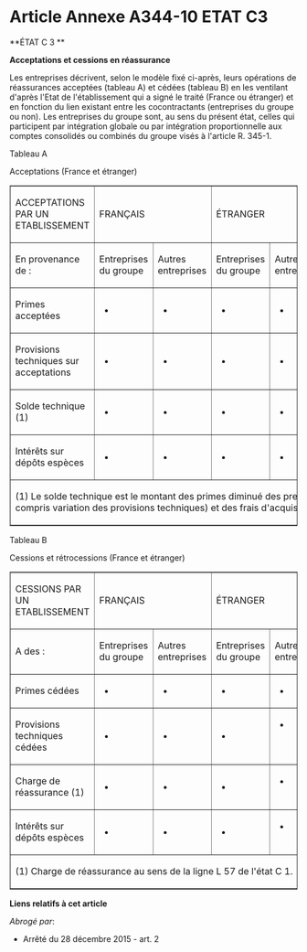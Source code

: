 # Article Annexe A344-10 ETAT C3

**ÉTAT C 3 **

**Acceptations et cessions en réassurance**

Les entreprises décrivent, selon le modèle fixé ci-après, leurs opérations de réassurances acceptées (tableau A) et cédées
(tableau B) en les ventilant d'après l'Etat de l'établissement qui a signé le traité (France ou étranger) et en fonction du
lien existant entre les cocontractants (entreprises du groupe ou non). Les entreprises du groupe sont, au sens du présent
état, celles qui participent par intégration globale ou par intégration proportionnelle aux comptes consolidés ou combinés du
groupe visés à l'article R. 345-1.

Tableau A

Acceptations (France et étranger)

<table border="1" cellspacing="0" align="center" cellpadding="0">
  <tbody>
    <tr>
      <td width="149">

ACCEPTATIONS PAR UN ETABLISSEMENT

</td>
      <td colspan="2" width="192">

FRANÇAIS

</td>
      <td colspan="2" width="204">

ÉTRANGER

</td>
      <td rowspan="2" width="69">

TOTAL

</td>
    </tr>
    <tr>
      <td width="149">

En provenance de :

</td>
      <td width="108">

Entreprises du groupe

</td>
      <td width="84">

Autres entreprises

</td>
      <td width="108">

Entreprises du groupe

</td>
      <td width="96">

Autres entreprises

</td>
    </tr>
    <tr>
      <td width="149">

Primes acceptées

</td>
      <td width="108">

- 

</td>
      <td width="84">

-

</td>
      <td width="108">

-

</td>
      <td width="96">

-

</td>
      <td width="69">

-

</td>
    </tr>
    <tr>
      <td width="149">

Provisions techniques sur acceptations

</td>
      <td width="108">

-

</td>
      <td width="84">

-

</td>
      <td width="108">

-

</td>
      <td width="96">

-

</td>
      <td width="69">

-

</td>
    </tr>
    <tr>
      <td width="149">

Solde technique (1) 

</td>
      <td width="108">

-

</td>
      <td width="84">

-

</td>
      <td width="108">

-

</td>
      <td width="96">

-

</td>
      <td width="69">

-

</td>
    </tr>
    <tr>
      <td width="149">

Intérêts sur dépôts espèces

</td>
      <td width="108">

-

</td>
      <td width="84">

-

</td>
      <td width="108">

-

</td>
      <td width="96">

-

</td>
      <td width="69">

-

</td>
    </tr>
    <tr>
      <td width="614" colspan="6">

(1) Le solde technique est le montant des primes diminué des prestations (y compris variation des provisions techniques) et
des frais d'acquisition.

</td>
    </tr>
  </tbody>
</table>

Tableau B

Cessions et rétrocessions (France et étranger)

<table cellpadding="0" cellspacing="0" border="1" align="center">
  <tbody>
    <tr>
      <td width="173">

CESSIONS PAR UN ETABLISSEMENT

</td>
      <td colspan="2" width="192">

FRANÇAIS

</td>
      <td width="180" colspan="2">

ÉTRANGER

</td>
      <td rowspan="2" width="69">

TOTAL

</td>
    </tr>
    <tr>
      <td width="173">

A des :

</td>
      <td width="96">

Entreprises du groupe

</td>
      <td width="96">

Autres entreprises

</td>
      <td width="96">

Entreprises du groupe

</td>
      <td valign="top" width="84">

Autres entreprises

</td>
    </tr>
    <tr>
      <td width="173">

Primes cédées

</td>
      <td width="96">

-

</td>
      <td width="96">

-

</td>
      <td width="96">

-

</td>
      <td width="84" valign="top">

-

</td>
      <td width="69">

-

</td>
    </tr>
    <tr>
      <td width="173">

Provisions techniques cédées

</td>
      <td width="96">

-

</td>
      <td width="96">

-

</td>
      <td width="96">

-

</td>
      <td width="84" valign="top">

-

</td>
      <td width="69">

-

</td>
    </tr>
    <tr>
      <td width="173">

Charge de réassurance (1)

</td>
      <td width="96">

-

</td>
      <td width="96">

-

</td>
      <td width="96">

-

</td>
      <td width="84" valign="top">

-

</td>
      <td width="69">

-

</td>
    </tr>
    <tr>
      <td width="173">

Intérêts sur dépôts espèces

</td>
      <td width="96">

-

</td>
      <td width="96">

-

</td>
      <td width="96">

-

</td>
      <td valign="top" width="84">

-

</td>
      <td width="69">

-

</td>
    </tr>
    <tr>
      <td width="614" colspan="6">

(1) Charge de réassurance au sens de la ligne L 57 de l'état C 1.

</td>
    </tr>
  </tbody>
</table>

**Liens relatifs à cet article**

_Abrogé par_:

  - Arrêté du 28 décembre 2015 - art. 2
